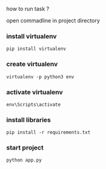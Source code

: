how to run task ?

open commadline in project directory

### install virtualenv
```pip install virtualenv```

### create virtualenv
```virtualenv -p python3 env```

### activate virtualenv
```env\Scripts\activate```

### install libraries
```pip install -r requirements.txt```

### start project
```python app.py```
